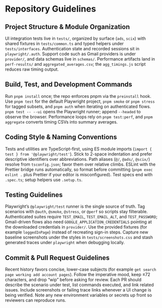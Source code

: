 # Repository Guidelines

## Project Structure & Module Organization
UI integration tests live in `tests/`, organized by surface (`ads`, `scix`) with shared fixtures in `tests/common.ts` and typed helpers under `tests/interfaces`. Authentication state and recorded sessions sit in `playwright/.auth`. Support code such as Gmail providers is under `provider/`, and data schemas live in `schemas/`. Performance artifacts land in `perf-results/` and `aggregated_averages.csv`; the `agg_timings.js` script reduces raw timing output.

## Build, Test, and Development Commands
Run `pnpm install` once; the repo enforces pnpm via the `preinstall` hook. Use `pnpm test` for the default Playwright project, `pnpm smoke` or `pnpm stress` for tagged subsets, and `pnpm auth` when iterating on authenticated flows. `pnpm test -- --ui` opens the Playwright runner; append `--headed` to observe the browser. Performance loops rely on `pnpm test:perf`, and `pnpm aggregate` converts timing CSVs into summary averages.

## Coding Style & Naming Conventions
Tests and utilities are TypeScript-first, using ES module imports (`import { test } from '@playwright/test'`). Stick to 2-space indentation and prefer descriptive identifiers over abbreviations. Path aliases (`@/`, `@ads/`, `@scix/`) resolve from `tsconfig.json`; favor them over relative climbs. ESLint with the Prettier bridge runs automatically, so format before committing (`pnpm exec eslint .` plus Prettier if your editor is misconfigured). Test specs end with `.spec.ts`; setup helpers use `.setup.ts`.

## Testing Guidelines
Playwright’s `@playwright/test` runner is the single source of truth. Tag scenarios with `@auth`, `@smoke`, `@stress`, or `@perf` so scripts stay filterable. Authenticated suites require `TEST_EMAIL`, `TEST_EMAIL_ALT`, and `TEST_PASSWORD`; Gmail-driven flows also need `GOOGLE_APPLICATION_CREDENTIALS` pointing at the downloaded credentials in `provider/`. Use the provided fixtures (for example `loggedInPage`) instead of recreating sign-in steps. Capture new baseline screenshots under the styles in `tests/screenshots.css` and stash generated traces under `playwright` when debugging locally.

## Commit & Pull Request Guidelines
Recent history favors concise, lower-case subjects (for example `get search page working add account pages`). Follow the imperative mood, keep ≤72 characters, and drop “wip” before asking for review. Each PR should describe the scenario under test, list commands executed, and link related issues. Include screenshots or failing trace links whenever a UI change is being verified. Note any new environment variables or secrets up front so reviewers can reproduce runs.
